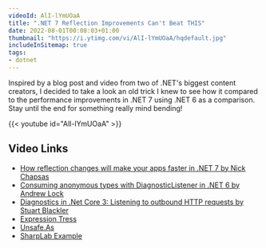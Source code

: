 ```yaml
---
videoId: AlI-lYmUOaA
title: ".NET 7 Reflection Improvements Can't Beat THIS"
date: 2022-08-01T00:08:03+01:00
thumbnail: "https://i.ytimg.com/vi/AlI-lYmUOaA/hqdefault.jpg"
includeInSitemap: true
tags:
- dotnet
---
```


Inspired by a blog post and video from two of .NET's biggest content creators, I decided to take a look an old trick I knew to see how it compared to the performance improvements in .NET 7 using .NET 6 as a comparison. Stay until the end for something really mind bending!

<!--more-->

{{< youtube id="AlI-lYmUOaA" >}}

## Video Links

- [How reflection changes will make your apps faster in .NET 7 by Nick Chapsas](https://www.youtube.com/watch?v=OukGS7s6bS4)
- [Consuming anonymous types with DiagnosticListener in .NET 6 by Andrew Lock](https://andrewlock.net/consuming-anonymous-types-with-diagnosticlistener-in-dotnet6/)
- [Diagnostics in .Net Core 3: Listening to outbound HTTP requests by Stuart Blackler](https://im5tu.io/article/2020/06/diagnostics-in-.net-core-3-listening-to-outbound-http-requests/#simplediagnosticlistenerobserver)
- [Expression Tress](https://docs.microsoft.com/en-us/dotnet/csharp/programming-guide/concepts/expression-trees/)
- [Unsafe.As](https://docs.microsoft.com/en-us/dotnet/api/system.runtime.compilerservices.unsafe.as?view=net-6.0)
- [SharpLab Example](https://bit.ly/3zlcx7Y)
